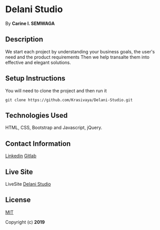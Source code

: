 # Delani Studio
 By **Carine I. SEMWAGA**
## Description

 We start each project by understanding your business goals, the user's need and the product requirements
 Then we help transalte them into effective and elegant solutions.
## Setup Instructions

 You will need to clone the project and then run it
```
git clone https://github.com/Krasivaya/Delani-Studio.git
```
## Technologies Used

HTML, CSS, Bootstrap and Javascript, jQuery.   
## Contact Information

[Linkedin](https://www.linkedin.com/in/carine-ishimwe-semwaga-29aa11149/)
[Gitlab](https://gitlab.com/Krasivaya?nav_source=navbar)
## Live Site

LiveSite [Delani Studio](https://krasivaya.github.io/Delani-Studio/)

## License
[MIT](https://choosealicense.com/licenses/mit/)

 Copyright (c) **2019**
